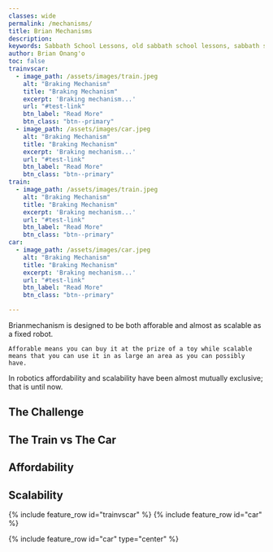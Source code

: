 ```yaml
---
classes: wide
permalink: /mechanisms/
title: Brian Mechanisms
description:  
keywords: Sabbath School Lessons, old sabbath school lessons, sabbath school lessons archive
author: Brian Onang'o
toc: false
trainvscar:
  - image_path: /assets/images/train.jpeg
    alt: "Braking Mechanism"
    title: "Braking Mechanism"
    excerpt: 'Braking mechanism...'
    url: "#test-link"
    btn_label: "Read More"
    btn_class: "btn--primary"
  - image_path: /assets/images/car.jpeg
    alt: "Braking Mechanism"
    title: "Braking Mechanism"
    excerpt: 'Braking mechanism...'
    url: "#test-link"
    btn_label: "Read More"
    btn_class: "btn--primary"
train:
  - image_path: /assets/images/train.jpeg
    alt: "Braking Mechanism"
    title: "Braking Mechanism"
    excerpt: 'Braking mechanism...'
    url: "#test-link"
    btn_label: "Read More"
    btn_class: "btn--primary"
car:
  - image_path: /assets/images/car.jpeg
    alt: "Braking Mechanism"
    title: "Braking Mechanism"
    excerpt: 'Braking mechanism...'
    url: "#test-link"
    btn_label: "Read More"
    btn_class: "btn--primary"

---
```


Brianmechanism is designed to be both afforable and almost as scalable as a fixed robot.

`Afforable means you can buy it at the prize of a toy while scalable means that you can use it in as large an area as you can possibly have.`

In robotics affordability and scalability have been almost mutually exclusive; that is until now. 

## The Challenge

## The Train vs The Car


## Affordability


## Scalability

 {% include feature_row id="trainvscar"  %}
 {% include feature_row id="car"  %}

 {% include feature_row id="car" type="center" %}